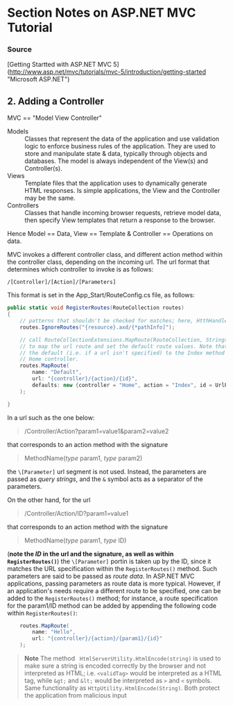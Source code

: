 # Section Notes on ASP.NET MVC Tutorial
### Source
[Getting Startted with ASP.NET MVC 5]
(http://www.asp.net/mvc/tutorials/mvc-5/introduction/getting-started "Microsoft ASP.NET")
## 2. Adding a Controller

MVC == "Model View Controller"
<dl>
<dt>Models</dt>
<dd> Classes that represent the data of the application and use validation
logic to enforce business rules of the application. They are used to store and 
manipulate state & data, typically through objects and databases. The model is 
always independent of the View(s) and Controller(s).
</dd>
<dt>Views<dt>
<dd>Template files that the application uses to dynamically generate
HTML responses. Is simple applications, the View and the Controller may be the
same.</dd>
<dt>Controllers<dt>
<dd> Classes that handle incoming browser requests, retrieve model
data, then specify View templates that return a response to the browser.</dd>
</dt>

Hence Model == Data, View == Template & Controller == Operations on data.

MVC invokes a different controller class, and different action method within the
controller class, depending on the incoming url. The url format that determines
which controller to invoke is as follows:
```
/[Controller]/[Action]/[Parameters]
```

This format is set in the App_Start/RouteConfig.cs file, as follows:
```c#
public static void RegisterRoutes(RouteCollection routes)
{
    // patterns that shouldn't be checked for matches; here, HtthHandler files
    routes.IgnoreRoutes("{resource}.axd/{*pathInfo]");

    // call RouteCollectionExtensions.MapRoute(RouteCollection, Stringx2, Object)
    // to map the url route and set the default route values. Note that it sets
    // the default (i.e. if a url isn't specified) to the Index method of the
    // Home controller.
    routes.MapRoute(
        name: "Default",
        url: "{controller}/{action}/{id}",
        defaults: new {controller = "Home", action = "Index", id = UrlParameter.Optional}
    );

}
```

In a url such as the one below:
> /Controller/Action?param1=value1&param2=value2

that corresponds to an action method with the signature 
> MethodName(*type* param1, *type* param2)

the `\[Parameter]` url segment is not used. Instead, the parameters are passed as
 *query strings*, and the `&` symbol acts as a separator of the parameters.

On the other hand, for the url
> /Controller/Action/ID?param1=value1

that corresponds to an action method with the signature
>MethodName(*type* param1, *type* ID)

(**note the *ID* in the url and the signature, as well as within `RegisterRoutes()`**)
the `\[Parameter]` portin is taken up by the ID, since it matches the URL 
specification within the `RegisterRoutes()` method. Such parameters are said to 
be passed as *route data*. In ASP.NET MVC applications, passing parameters as route
data is more typical. However, if an application's needs require a different route
to be specified, one can be added to the `RegisterRoutes()` method; for instance,
a route specification for the param1/ID method can be added by appending the
following code within `RegisterRoutes()`:
```c#
    routes.MapRoute(
        name: "Hello",
        url: "{controller}/{action}/{param1}/{id}"
    );
```


> **Note**
> The method ` HtmlServerUtility.HtmlEncode(string)` is used to make sure a string
> is encoded correctly by the browser and not interpreted as HTML; i.e. `<validTag>`
> would be interpreted as a HTML tag, while `&gt;` and `&lt;` would be interpreted
> as `>` and `<` symbols. Same functionality as `HttpUtility.HtmlEncode(String)`.
> Both protect the application from malicious input